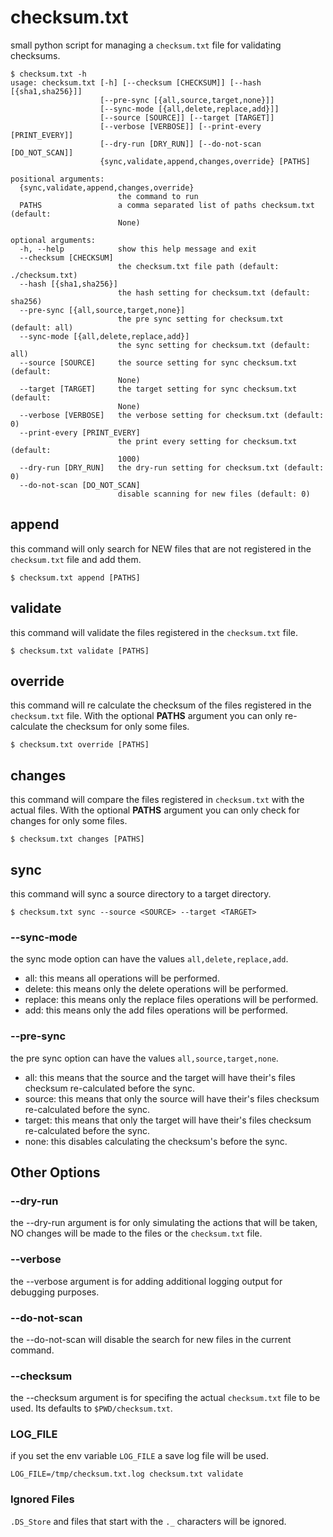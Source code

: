# checksum.txt

small python script for managing a ```checksum.txt``` file for validating checksums.

```
$ checksum.txt -h
usage: checksum.txt [-h] [--checksum [CHECKSUM]] [--hash [{sha1,sha256}]]
                    [--pre-sync [{all,source,target,none}]]
                    [--sync-mode [{all,delete,replace,add}]]
                    [--source [SOURCE]] [--target [TARGET]]
                    [--verbose [VERBOSE]] [--print-every [PRINT_EVERY]]
                    [--dry-run [DRY_RUN]] [--do-not-scan [DO_NOT_SCAN]]
                    {sync,validate,append,changes,override} [PATHS]

positional arguments:
  {sync,validate,append,changes,override}
                        the command to run
  PATHS                 a comma separated list of paths checksum.txt (default:
                        None)

optional arguments:
  -h, --help            show this help message and exit
  --checksum [CHECKSUM]
                        the checksum.txt file path (default: ./checksum.txt)
  --hash [{sha1,sha256}]
                        the hash setting for checksum.txt (default: sha256)
  --pre-sync [{all,source,target,none}]
                        the pre sync setting for checksum.txt (default: all)
  --sync-mode [{all,delete,replace,add}]
                        the sync setting for checksum.txt (default: all)
  --source [SOURCE]     the source setting for sync checksum.txt (default:
                        None)
  --target [TARGET]     the target setting for sync checksum.txt (default:
                        None)
  --verbose [VERBOSE]   the verbose setting for checksum.txt (default: 0)
  --print-every [PRINT_EVERY]
                        the print every setting for checksum.txt (default:
                        1000)
  --dry-run [DRY_RUN]   the dry-run setting for checksum.txt (default: 0)
  --do-not-scan [DO_NOT_SCAN]
                        disable scanning for new files (default: 0)
```

## append

this command will only search for NEW files that are not registered in the ```checksum.txt``` file and add them.

```
$ checksum.txt append [PATHS]
```

## validate

this command will validate the files registered in the ```checksum.txt``` file.

```
$ checksum.txt validate [PATHS]
```

## override

this command will re calculate the checksum of the files registered in the ```checksum.txt``` file. With the optional **PATHS** argument you can only re-calculate the checksum for only some files.

```
$ checksum.txt override [PATHS]
```

## changes

this command will compare the files registered in ```checksum.txt``` with the actual files. With the optional **PATHS** argument you can only check for changes for only some files.

```
$ checksum.txt changes [PATHS]
```

## sync

this command will sync a source directory to a target directory.

```
$ checksum.txt sync --source <SOURCE> --target <TARGET>
```

### --sync-mode

the sync mode option can have the values ```all,delete,replace,add```.

- all: this means all operations will be performed.
- delete: this means only the delete operations will be performed.
- replace: this means only the replace files operations will be performed.
- add: this means only the add files operations will be performed.

### --pre-sync

the pre sync option can have the values ```all,source,target,none```.

- all: this means that the source and the target will have their's files checksum re-calculated before the sync.
- source: this means that only the source will have their's files checksum re-calculated before the sync.
- target: this means that only the target will have their's files checksum re-calculated before the sync.
- none: this disables calculating the checksum's before the sync.

## Other Options

### --dry-run

the --dry-run argument is for only simulating the actions that will be taken, NO changes will be made to the files or the ```checksum.txt``` file.

### --verbose

the --verbose argument is for adding additional logging output for debugging purposes.

### --do-not-scan

the --do-not-scan will disable the search for new files in the current command.

### --checksum

the --checksum argument is for specifing the actual ```checksum.txt``` file to be used. Its defaults to ```$PWD/checksum.txt```.

### LOG_FILE

if you set the env variable ```LOG_FILE``` a save log file will be used.

```
LOG_FILE=/tmp/checksum.txt.log checksum.txt validate
```

### Ignored Files

```.DS_Store``` and files that start with the ```._``` characters will be ignored.

